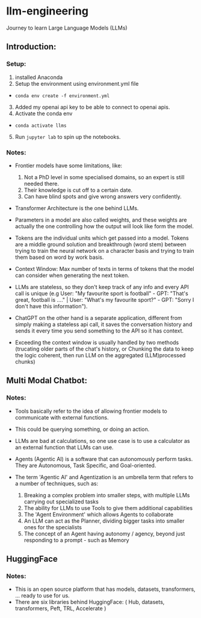 # llm-engineering
Journey to learn Large Language Models (LLMs)

## Introduction:
### Setup:
1. installed Anaconda
2. Setup the environment using environment.yml file
  - `conda env create -f environment.yml`
3. Added my openai api key to be able to connect to openai apis.
4. Activate the conda env
  - `conda activate llms`
5. Run `jupyter lab` to spin up the notebooks.

### Notes:
 - Frontier models have some limitations, like:
    1. Not a PhD level in some specialised domains, so an expert is still needed there.
    2. Their knowledge is cut off to a certain date.
    3. Can have blind spots and give wrong answers very confidently.

 - Transformer Architecture is the one behind LLMs.
 - Parameters in a model are also called weights, and these weights are actually the one controlling how the output will look like form the model.
 - Tokens are the individual units which get passed into a model. Tokens are a middle ground solution and breakthrough (word stem) between trying to train the neural network on a character basis and trying to train them based on word by work basis.
 - Context Window: Max number of texts in terms of tokens that the model can consider when generating the next token.
 - LLMs are stateless, so they don't keep track of any info and every API call is unique (e.g User: "My favourite sport is football" - GPT: "That's great, football is ...." | User: "What's my favourite sport?" - GPT: "Sorry I don't have this information").
 - ChatGPT on the other hand is a separate application, different from simply making a stateless api call, it saves the conversation history and sends it every time you send something to the API so it has context.
 - Exceeding the context window is usually handled by two methods (trucating older parts of the chat's history, or Chunking the data to keep the logic coherent, then run LLM on the aggregated (LLM)processed chunks)

## Multi Modal Chatbot:

### Notes:
 - Tools basically refer to the idea of allowing frontier models to communicate with external functions.
 - This could be querying something, or doing an action.
 - LLMs are bad at calculations, so one use case is to use a calculator as an external function that LLMs can use.
 -  Agents (Agentic AI) is a software that can autonomously perform tasks. They are Autonomous, Task Specific, and Goal-oriented.
 - The term 'Agentic AI' and Agentization is an umbrella term that refers to a number of techniques, such as:

    1. Breaking a complex problem into smaller steps, with multiple LLMs carrying out specialized tasks
    2. The ability for LLMs to use Tools to give them additional capabilities
    3. The 'Agent Environment' which allows Agents to collaborate
    4. An LLM can act as the Planner, dividing bigger tasks into smaller ones for the specialists
    5. The concept of an Agent having autonomy / agency, beyond just responding to a prompt - such as Memory

## HuggingFace

### Notes:
 - This is an open source platform that has models, datasets, transformers, ... ready to use for us.
 - There are six libraries behind HuggingFace: ( Hub, datasets, transformers, Peft, TRL, Accelerate )